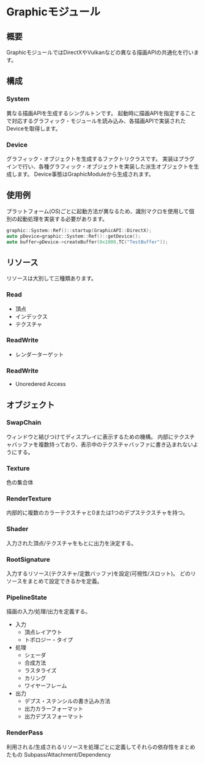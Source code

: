 Graphicモジュール
====================

## 概要
GraphicモジュールではDirectXやVulkanなどの異なる描画APIの共通化を行います。

## 構成
### System
異なる描画APIを生成するシングルトンです。
起動時に描画APIを指定することで対応するグラフィック・モジュールを読み込み、各描画APIで実装されたDeviceを取得します。

### Device
グラフィック・オブジェクトを生成するファクトリクラスです。
実装はプラグインで行い、各種グラフィック・オブジェクトを実装した派生オブジェクトを生成します。
Device事態はGraphicModuleから生成されます。

## 使用例
プラットフォーム(OS)ごとに起動方法が異なるため、識別マクロを使用して個別の起動処理を実装する必要があります。
```c++
graphic::System::Ref()::startup(GraphicAPI::DirectX);
auto pDevice=graphic::System::Ref()::getDevice();
auto buffer=pDevice->createBuffer(0x1000,TC("TestBuffer"));
```

## リソース
リソースは大別して三種類あります。
### Read
* 頂点
* インデックス
* テクスチャ
### ReadWrite
* レンダーターゲット
### ReadWrite
* Unoredered Access

## オブジェクト
### SwapChain
ウィンドウと結びつけてディスプレイに表示するための機構。
内部にテクスチャバッファを複数持っており、表示中のテクスチャバッファに書き込まれないようにする。
### Texture
色の集合体
### RenderTexture
内部的に複数のカラーテクスチャと0または1つのデプステクスチャを持つ。
### Shader
入力された頂点/テクスチャをもとに出力を決定する。
### RootSignature
入力するリソース(テクスチャ/定数バッファ)を設定(可視性/スロット)。
どのリソースをまとめて設定できるかを定義。
### PipelineState
描画の入力/処理/出力を定義する。
* 入力
	* 頂点レイアウト
	* トポロジー・タイプ
* 処理
	* シェーダ
	* 合成方法
	* ラスタライズ
	* カリング
	* ワイヤーフレーム
* 出力
	* デプス・ステンシルの書き込み方法
	* 出力カラーフォーマット
	* 出力デプスフォーマット
### RenderPass
利用される/生成されるリソースを処理ごとに定義してそれらの依存性をまとめたもの
Subpass/Attachment/Dependency